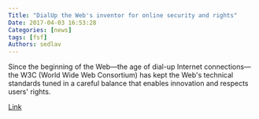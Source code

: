 ```yaml
---
Title: "DialUp the Web's inventor for online security and rights"
Date: 2017-04-03 16:53:28
Categories: [news]
tags: [fsf]
Authors: sedlav
---
```


Since the beginning of the Web—the age of dial-up Internet connections—the W3C (World Wide Web Consortium) has kept the Web's technical standards tuned in a careful balance that enables innovation and respects users' rights.

[Link](https://defectivebydesign.org/blog/fourteen_days_dialup_and_save_web_drm)
